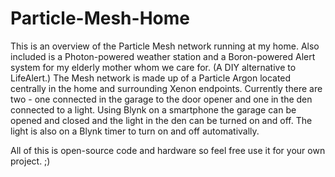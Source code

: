 # Particle-Mesh-Home

This is an overview of the Particle Mesh network running at my home.  Also included is a Photon-powered weather station and a Boron-powered Alert system for my elderly mother whom we care for.  (A DIY alternative to LifeAlert.)
The Mesh network is made up of a Particle Argon located centrally in the home and surrounding Xenon endpoints.  Currently there are two - one connected in the garage to the door opener and one in the den connected to a light.  Using Blynk on a smartphone the garage can be opened and closed and the light in the den can be turned on and off.  The light is also on a Blynk timer to turn on and off automativally.

All of this is open-source code and hardware so feel free use it for your own project. ;)
